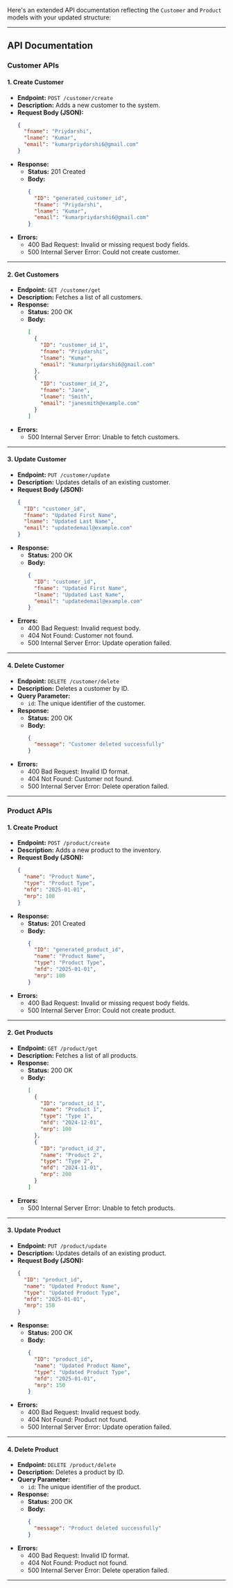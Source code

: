 Here's an extended API documentation reflecting the `Customer` and `Product` models with your updated structure:

---

## API Documentation

### Customer APIs

#### 1. **Create Customer**
   - **Endpoint:** `POST /customer/create`
   - **Description:** Adds a new customer to the system.
   - **Request Body (JSON):**
     ```json
     {
       "fname": "Priydarshi",
       "lname": "Kumar",
       "email": "kumarpriydarshi6@gmail.com"
     }
     ```
   - **Response:**
     - **Status:** 201 Created
     - **Body:**
       ```json
       {
         "ID": "generated_customer_id",
         "fname": "Priydarshi",
         "lname": "Kumar",
         "email": "kumarpriydarshi6@gmail.com"
       }
       ```
   - **Errors:**
     - 400 Bad Request: Invalid or missing request body fields.
     - 500 Internal Server Error: Could not create customer.

---

#### 2. **Get Customers**
   - **Endpoint:** `GET /customer/get`
   - **Description:** Fetches a list of all customers.
   - **Response:**
     - **Status:** 200 OK
     - **Body:**
       ```json
       [
         {
           "ID": "customer_id_1",
           "fname": "Priydarshi",
           "lname": "Kumar",
           "email": "kumarpriydarshi6@gmail.com"
         },
         {
           "ID": "customer_id_2",
           "fname": "Jane",
           "lname": "Smith",
           "email": "janesmith@example.com"
         }
       ]
       ```
   - **Errors:**
     - 500 Internal Server Error: Unable to fetch customers.

---

#### 3. **Update Customer**
   - **Endpoint:** `PUT /customer/update`
   - **Description:** Updates details of an existing customer.
   - **Request Body (JSON):**
     ```json
     {
       "ID": "customer_id",
       "fname": "Updated First Name",
       "lname": "Updated Last Name",
       "email": "updatedemail@example.com"
     }
     ```
   - **Response:**
     - **Status:** 200 OK
     - **Body:**
       ```json
       {
         "ID": "customer_id",
         "fname": "Updated First Name",
         "lname": "Updated Last Name",
         "email": "updatedemail@example.com"
       }
       ```
   - **Errors:**
     - 400 Bad Request: Invalid request body.
     - 404 Not Found: Customer not found.
     - 500 Internal Server Error: Update operation failed.

---

#### 4. **Delete Customer**
   - **Endpoint:** `DELETE /customer/delete`
   - **Description:** Deletes a customer by ID.
   - **Query Parameter:**
     - `id`: The unique identifier of the customer.
   - **Response:**
     - **Status:** 200 OK
     - **Body:**
       ```json
       {
         "message": "Customer deleted successfully"
       }
       ```
   - **Errors:**
     - 400 Bad Request: Invalid ID format.
     - 404 Not Found: Customer not found.
     - 500 Internal Server Error: Delete operation failed.

---

### Product APIs

#### 1. **Create Product**
   - **Endpoint:** `POST /product/create`
   - **Description:** Adds a new product to the inventory.
   - **Request Body (JSON):**
     ```json
     {
       "name": "Product Name",
       "type": "Product Type",
       "mfd": "2025-01-01",
       "mrp": 100
     }
     ```
   - **Response:**
     - **Status:** 201 Created
     - **Body:**
       ```json
       {
         "ID": "generated_product_id",
         "name": "Product Name",
         "type": "Product Type",
         "mfd": "2025-01-01",
         "mrp": 100
       }
       ```
   - **Errors:**
     - 400 Bad Request: Invalid or missing request body fields.
     - 500 Internal Server Error: Could not create product.

---

#### 2. **Get Products**
   - **Endpoint:** `GET /product/get`
   - **Description:** Fetches a list of all products.
   - **Response:**
     - **Status:** 200 OK
     - **Body:**
       ```json
       [
         {
           "ID": "product_id_1",
           "name": "Product 1",
           "type": "Type 1",
           "mfd": "2024-12-01",
           "mrp": 100
         },
         {
           "ID": "product_id_2",
           "name": "Product 2",
           "type": "Type 2",
           "mfd": "2024-11-01",
           "mrp": 200
         }
       ]
       ```
   - **Errors:**
     - 500 Internal Server Error: Unable to fetch products.

---

#### 3. **Update Product**
   - **Endpoint:** `PUT /product/update`
   - **Description:** Updates details of an existing product.
   - **Request Body (JSON):**
     ```json
     {
       "ID": "product_id",
       "name": "Updated Product Name",
       "type": "Updated Product Type",
       "mfd": "2025-01-01",
       "mrp": 150
     }
     ```
   - **Response:**
     - **Status:** 200 OK
     - **Body:**
       ```json
       {
         "ID": "product_id",
         "name": "Updated Product Name",
         "type": "Updated Product Type",
         "mfd": "2025-01-01",
         "mrp": 150
       }
       ```
   - **Errors:**
     - 400 Bad Request: Invalid request body.
     - 404 Not Found: Product not found.
     - 500 Internal Server Error: Update operation failed.

---

#### 4. **Delete Product**
   - **Endpoint:** `DELETE /product/delete`
   - **Description:** Deletes a product by ID.
   - **Query Parameter:**
     - `id`: The unique identifier of the product.
   - **Response:**
     - **Status:** 200 OK
     - **Body:**
       ```json
       {
         "message": "Product deleted successfully"
       }
       ```
   - **Errors:**
     - 400 Bad Request: Invalid ID format.
     - 404 Not Found: Product not found.
     - 500 Internal Server Error: Delete operation failed.

---

